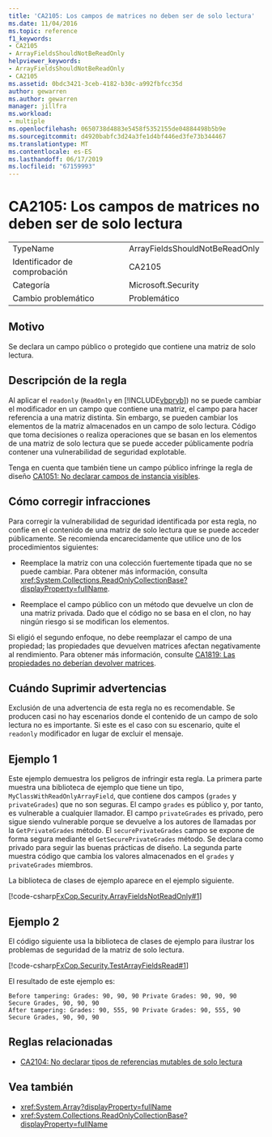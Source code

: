 ```yaml
---
title: 'CA2105: Los campos de matrices no deben ser de solo lectura'
ms.date: 11/04/2016
ms.topic: reference
f1_keywords:
- CA2105
- ArrayFieldsShouldNotBeReadOnly
helpviewer_keywords:
- ArrayFieldsShouldNotBeReadOnly
- CA2105
ms.assetid: 0bdc3421-3ceb-4182-b30c-a992fbfcc35d
author: gewarren
ms.author: gewarren
manager: jillfra
ms.workload:
- multiple
ms.openlocfilehash: 0650738d4883e5458f5352155de04884498b5b9e
ms.sourcegitcommit: d4920babfc3d24a3fe1d4bf446ed3fe73b344467
ms.translationtype: MT
ms.contentlocale: es-ES
ms.lasthandoff: 06/17/2019
ms.locfileid: "67159993"
---
```

# <a name="ca2105-array-fields-should-not-be-read-only"></a>CA2105: Los campos de matrices no deben ser de solo lectura

|||
|-|-|
|TypeName|ArrayFieldsShouldNotBeReadOnly|
|Identificador de comprobación|CA2105|
|Categoría|Microsoft.Security|
|Cambio problemático|Problemático|

## <a name="cause"></a>Motivo

Se declara un campo público o protegido que contiene una matriz de solo lectura.

## <a name="rule-description"></a>Descripción de la regla

Al aplicar el `readonly` (`ReadOnly` en [!INCLUDE[vbprvb](../code-quality/includes/vbprvb_md.md)]) no se puede cambiar el modificador en un campo que contiene una matriz, el campo para hacer referencia a una matriz distinta. Sin embargo, se pueden cambiar los elementos de la matriz almacenados en un campo de solo lectura. Código que toma decisiones o realiza operaciones que se basan en los elementos de una matriz de solo lectura que se puede acceder públicamente podría contener una vulnerabilidad de seguridad explotable.

Tenga en cuenta que también tiene un campo público infringe la regla de diseño [CA1051: No declarar campos de instancia visibles](../code-quality/ca1051-do-not-declare-visible-instance-fields.md).

## <a name="how-to-fix-violations"></a>Cómo corregir infracciones

Para corregir la vulnerabilidad de seguridad identificada por esta regla, no confíe en el contenido de una matriz de solo lectura que se puede acceder públicamente. Se recomienda encarecidamente que utilice uno de los procedimientos siguientes:

- Reemplace la matriz con una colección fuertemente tipada que no se puede cambiar. Para obtener más información, consulta <xref:System.Collections.ReadOnlyCollectionBase?displayProperty=fullName>.

- Reemplace el campo público con un método que devuelve un clon de una matriz privada. Dado que el código no se basa en el clon, no hay ningún riesgo si se modifican los elementos.

Si eligió el segundo enfoque, no debe reemplazar el campo de una propiedad; las propiedades que devuelven matrices afectan negativamente al rendimiento. Para obtener más información, consulte [CA1819: Las propiedades no deberían devolver matrices](../code-quality/ca1819-properties-should-not-return-arrays.md).

## <a name="when-to-suppress-warnings"></a>Cuándo Suprimir advertencias

Exclusión de una advertencia de esta regla no es recomendable. Se producen casi no hay escenarios donde el contenido de un campo de solo lectura no es importante. Si este es el caso con su escenario, quite el `readonly` modificador en lugar de excluir el mensaje.

## <a name="example-1"></a>Ejemplo 1

Este ejemplo demuestra los peligros de infringir esta regla. La primera parte muestra una biblioteca de ejemplo que tiene un tipo, `MyClassWithReadOnlyArrayField`, que contiene dos campos (`grades` y `privateGrades`) que no son seguras. El campo `grades` es público y, por tanto, es vulnerable a cualquier llamador. El campo `privateGrades` es privado, pero sigue siendo vulnerable porque se devuelve a los autores de llamadas por la `GetPrivateGrades` método. El `securePrivateGrades` campo se expone de forma segura mediante el `GetSecurePrivateGrades` método. Se declara como privado para seguir las buenas prácticas de diseño. La segunda parte muestra código que cambia los valores almacenados en el `grades` y `privateGrades` miembros.

La biblioteca de clases de ejemplo aparece en el ejemplo siguiente.

[!code-csharp[FxCop.Security.ArrayFieldsNotReadOnly#1](../code-quality/codesnippet/CSharp/ca2105-array-fields-should-not-be-read-only_1.cs)]

## <a name="example-2"></a>Ejemplo 2

El código siguiente usa la biblioteca de clases de ejemplo para ilustrar los problemas de seguridad de la matriz de solo lectura.

[!code-csharp[FxCop.Security.TestArrayFieldsRead#1](../code-quality/codesnippet/CSharp/ca2105-array-fields-should-not-be-read-only_2.cs)]

El resultado de este ejemplo es:

```text
Before tampering: Grades: 90, 90, 90 Private Grades: 90, 90, 90  Secure Grades, 90, 90, 90
After tampering: Grades: 90, 555, 90 Private Grades: 90, 555, 90  Secure Grades, 90, 90, 90
```

## <a name="related-rules"></a>Reglas relacionadas

 - [CA2104: No declarar tipos de referencias mutables de solo lectura](../code-quality/ca2104-do-not-declare-read-only-mutable-reference-types.md) 

## <a name="see-also"></a>Vea también

- <xref:System.Array?displayProperty=fullName>
- <xref:System.Collections.ReadOnlyCollectionBase?displayProperty=fullName>
